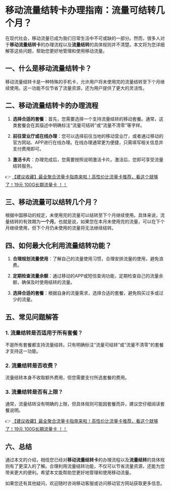 # 移动流量结转卡办理指南：流量可结转几个月？

在现代社会，移动流量已成为我们日常生活中不可或缺的一部分。然而，很多人对于**移动流量结转卡**的办理流程以及**流量结转**的具体规则并不清楚。本文将为您详细解答这些问题，帮助您更好地管理和使用移动流量。

## 一、什么是移动流量结转卡？

移动流量结转卡是一种特殊的手机卡，允许用户将未使用完的流量结转至下个月继续使用。这一功能不仅节省了流量资源，还为用户提供了更大的灵活性。

## 二、移动流量结转卡的办理流程

1. **选择合适的套餐**：首先，您需要选择一个支持流量结转的移动套餐。通常，这类套餐会在其描述中明确标注“流量可结转”或“流量不清零”等字样。

2. **前往营业厅或在线办理**：您可以选择前往当地的移动营业厅，或者通过移动的官方网站、APP进行在线办理。在线办理通常更为便捷，只需填写相关信息并支付费用即可。

3. **激活卡片**：办理完成后，您需要按照说明激活卡片。激活后，您即可享受流量结转服务。

👉 [【建议收藏】最全聚合流量卡指南来啦！高性价比流量卡推荐，看这个就够了！19元 100G长期流量卡 ！！](https://bit.ly/Liuliangka)

## 三、移动流量可以结转几个月？

根据中国移动的规定，未使用完的流量可以结转至下个月继续使用。具体来说，流量结转的有效期为**一个月**。也就是说，如果您在本月未使用完的流量，可以在下个月继续使用，但下个月仍未使用的流量将无法继续结转。

## 四、如何最大化利用流量结转功能？

1. **合理规划流量使用**：了解自己的流量使用习惯，合理安排流量的使用，避免浪费。

2. **定期检查流量余额**：通过移动的APP或短信查询功能，定期检查自己的流量余额，确保及时使用结转的流量。

3. **选择合适的套餐**：根据自身的流量需求，选择合适的套餐，避免购买过多或过少的流量。

## 五、常见问题解答

### 1. 流量结转是否适用于所有套餐？
不是所有套餐都支持流量结转。只有明确标注“流量可结转”或“流量不清零”的套餐才支持这一功能。

### 2. 流量结转是否收费？
流量结转本身不收取额外费用，但您需要支付所选套餐的费用。

### 3. 流量结转是否有上限？
通常，流量结转没有明确的上限，但具体规则可能因套餐而异，建议您仔细阅读套餐说明。

👉 [【建议收藏】最全聚合流量卡指南来啦！高性价比流量卡推荐，看这个就够了！19元 100G长期流量卡 ！！](https://bit.ly/Liuliangka)

## 六、总结

通过本文的介绍，相信您已经对**移动流量结转卡**的办理流程以及**流量结转**的具体规则有了更深入的了解。合理利用流量结转功能，不仅可以节省流量资源，还能为您带来更大的便利。希望本文能帮助您更好地管理和使用移动流量。

如果您还有其他疑问，欢迎随时咨询移动客服或访问移动官方网站获取更多信息。